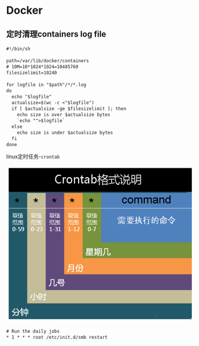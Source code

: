 # Docker

## 定时清理containers log file
```
#!/bin/sh

path=/var/lib/docker/containers
# 10M=10*1024*1024=10485760
filesizelimit=10240

for logfile in "$path"/*/*.log
do
  echo "$logfile"
  actualsize=$(wc -c <"$logfile")
  if [ $actualsize -ge $filesizelimit ]; then
    echo size is over $actualsize bytes
    `echo "">$logfile`
  else
    echo size is under $actualsize bytes
  fi
done
```
linux定时任务-`crontab`

![](./crontab.png)

```
# Run the daily jobs
* 1 * * * root /etc/init.d/smb restart
```
